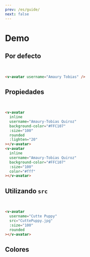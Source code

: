 ```yaml
---
prev: /es/guide/
next: false
---
```


# Demo

## Por defecto

<br>
<v-avatar username="Amaury Tobias" />

```html
<v-avatar username="Amaury Tobias" />
```

## Propiedades

<br>
<v-avatar inline username="Amaury-Tobias Quiroz" background-color="#FFC107" :size="100" rounded :lighten="20"></v-avatar>
<v-avatar inline username="Amaury-Tobias Quiroz" background-color="#FFC107" :size="100" color="#fff"></v-avatar>

```html
<v-avatar
  inline
  username="Amaury-Tobias Quiroz"
  background-color="#FFC107"
  :size="100"
  rounded
  :lighten="20"
></v-avatar>
<v-avatar
  inline
  username="Amaury-Tobias Quiroz"
  background-color="#FFC107"
  :size="100"
  color="#fff"
></v-avatar>
```

## Utilizando `src`

<br>
<v-avatar
  inline
  username="Cutte Puppy"
  src="https://www.welt.de/img/wissenschaft/umwelt/mobile132259361/3372502257-ci102l-w1024/MEXICAN-AXOLOTL.jpg"
  :size="100"
  rounded
></v-avatar>
<v-avatar
  inline
  username="Cutte Puppy"
  src="https://i.pinimg.com/236x/45/37/ab/4537abebd9bebe9ac09ca93707367b19.jpg"
  :size="100"
  rounded
></v-avatar>
<v-avatar
  inline
  username="Cutte Puppy"
  src="http://stylearena.net/wp-content/uploads/2015/04/beautiful-cats-hd-wallpapers-16.jpg"
  :size="100"
  rounded
></v-avatar>

```html
<v-avatar
  username="Cutte Puppy"
  src="CuttePuppy.jpg"
  :size="100"
  rounded
></v-avatar>
```

## Colores

<v-avatar inline v-for="i in 18" :username='"A".repeat(i)' :initials="i.toString()" :key="i"></v-avatar>
